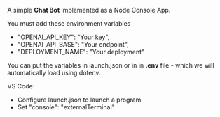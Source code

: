 A simple **Chat Bot** implemented as a Node Console App. 

You must add these environment variables
- "OPENAI_API_KEY": "Your key",
- "OPENAI_API_BASE": "Your endpoint",
- "DEPLOYMENT_NAME": "Your deployment"

You can put the variables in launch.json or in in **.env** file - which we will automatically load using dotenv.

VS Code: 
- Configure launch.json to launch a program 
- Set "console": "externalTerminal"
